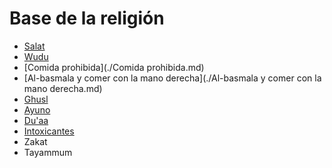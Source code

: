 # Base de la religión

- [Salat](./Salat.md)
- [Wudu](./Wudu.md)
- [Comida prohibida](./Comida prohibida.md)
- [Al-basmala y comer con la mano derecha](./Al-basmala y comer con la mano derecha.md)
- [Ghusl](./Ghusl.md)
- [Ayuno](./Ayuno.md)
- [Du'aa](./Du'aa.md)
- [Intoxicantes](./Intoxicantes.md)
- Zakat
- Tayammum
